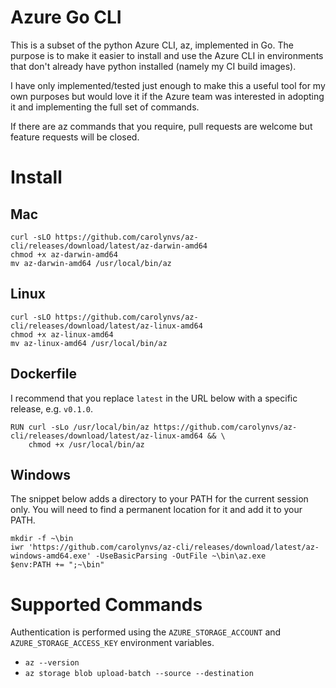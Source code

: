 # Azure Go CLI
This is a subset of the python Azure CLI, az, implemented in Go. The purpose
is to make it easier to install and use the Azure CLI in environments that don't
already have python installed (namely my CI build images).

I have only implemented/tested just enough to make this a useful tool for my own
purposes but would love it if the Azure team was interested in adopting it and
implementing the full set of commands.

If there are az commands that you require, pull requests are welcome but
feature requests will be closed.

# Install

## Mac

```
curl -sLO https://github.com/carolynvs/az-cli/releases/download/latest/az-darwin-amd64
chmod +x az-darwin-amd64
mv az-darwin-amd64 /usr/local/bin/az
```

## Linux

```
curl -sLO https://github.com/carolynvs/az-cli/releases/download/latest/az-linux-amd64
chmod +x az-linux-amd64
mv az-linux-amd64 /usr/local/bin/az
```

## Dockerfile
I recommend that you replace `latest` in the URL below with a specific release, e.g. `v0.1.0`.

```
RUN curl -sLo /usr/local/bin/az https://github.com/carolynvs/az-cli/releases/download/latest/az-linux-amd64 && \
    chmod +x /usr/local/bin/az
```

## Windows

The snippet below adds a directory to your PATH for the current session only.
You will need to find a permanent location for it and add it to your PATH.

```
mkdir -f ~\bin
iwr 'https://github.com/carolynvs/az-cli/releases/download/latest/az-windows-amd64.exe' -UseBasicParsing -OutFile ~\bin\az.exe
$env:PATH += ";~\bin"
```

# Supported Commands

Authentication is performed using the `AZURE_STORAGE_ACCOUNT` and `AZURE_STORAGE_ACCESS_KEY` environment variables.

* `az --version`
* `az storage blob upload-batch --source --destination`